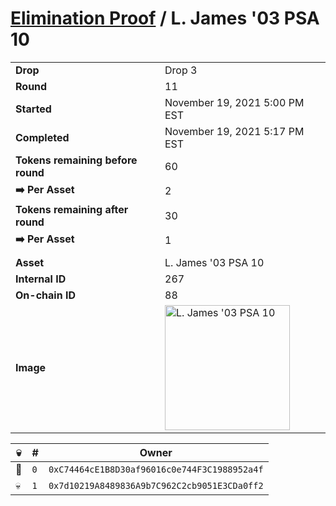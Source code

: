 # [Elimination Proof](./readme.md) / L. James &#039;03 PSA 10

|||
|---|---|
| **Drop** | Drop 3 |
| **Round** | 11 |
| **Started** | November 19, 2021 5:00 PM EST |
| **Completed** | November 19, 2021 5:17 PM EST |
| **Tokens remaining before round** | 60 |
| **➡️ Per Asset** | 2 |
| **Tokens remaining after round** | 30 |
| **➡️ Per Asset** | 1 |
| | |
| **Asset** | L. James &#039;03 PSA 10 |
| **Internal ID** | 267 |
| **On-chain ID** | 88 |
| **Image** | <img src="https://tcdn.blokpax.com/94d9199b-dc69-4c01-8613-566517e94127/4780ad94e78c2c133a9b2f39804de11f08e748f191c7e3eb5026528d8d0f4f6e.jpg" height="200" alt="L. James &#039;03 PSA 10" /> |


| 💀 | # | Owner |
| --- | --- | --- |
| 👑 | `0` | `0xC74464cE1B8D30af96016c0e744F3C1988952a4f` |
| 💀 | `1` | `0x7d10219A8489836A9b7C962C2cb9051E3CDa0ff2` |
